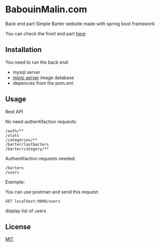 # BabouinMalin.com 

Back end part
Simple Barter website made with spring boot framework

You can check the front end part [here](https://github.com/corentingosselin/babouinmalin-client)

## Installation

You need to run the back end:

- mysql server
- [minio server](https://github.com/minio/minio) image database
- depencies from the pom.xml

## Usage

Rest API

No need authentifaction requests:
```
/auth/**
/stats
/categories/**
/barter/lastbarters
/barter/category/**
```

Authentifaction requests needed:
```
/barters
/users
```

Exemple:

You can use postman and send this request:
```
GET localhost:9000/users
```
display list of users


## License
[MIT](https://choosealicense.com/licenses/mit/)
